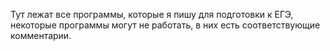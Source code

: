 Тут лежат все программы, которые я пишу для подготовки к ЕГЭ, некоторые программы могут не работать, в них есть соответствующие комментарии.
